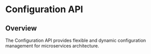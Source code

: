 # Configuration API

## Overview

The Configuration API provides flexible and dynamic configuration management for microservices architecture.
